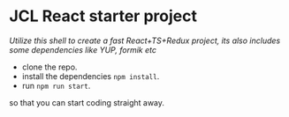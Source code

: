 # JCL React starter project

_Utilize this shell to create a fast React+TS+Redux project, its also includes some dependencies like YUP, formik etc_


- clone the repo.
- install the dependencies `npm install`.
- run `npm run start`.

so that you can start coding straight away.